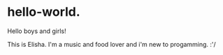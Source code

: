 # hello-world.

Hello boys and girls!

This is Elisha. I'm a music and food lover and i'm new to progamming. :'/ 

